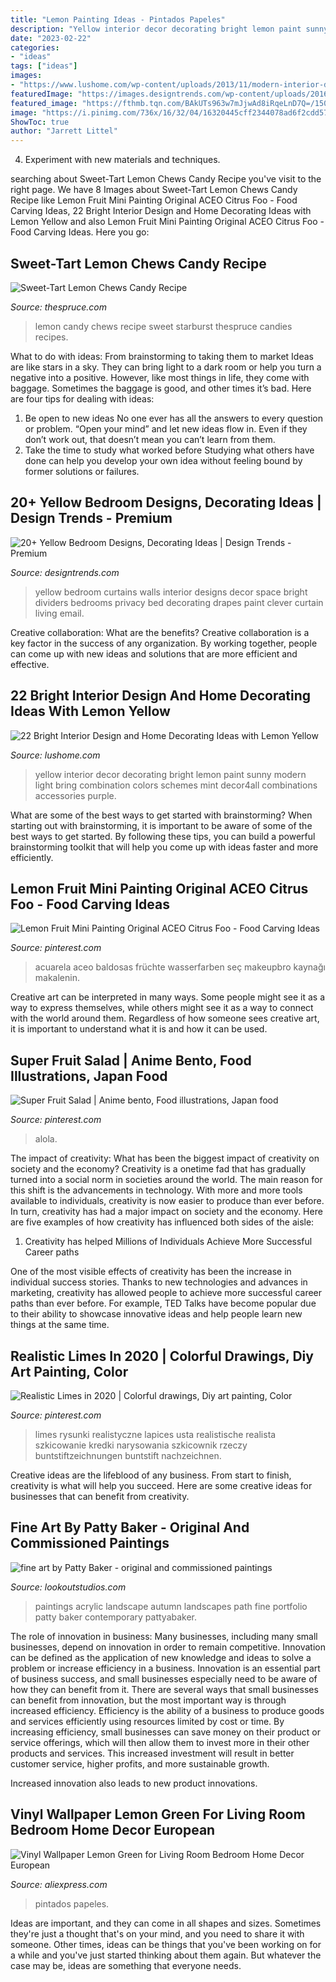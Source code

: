 ```yaml
---
title: "Lemon Painting Ideas - Pintados Papeles"
description: "Yellow interior decor decorating bright lemon paint sunny modern light bring combination colors schemes mint decor4all combinations accessories purple"
date: "2023-02-22"
categories:
- "ideas"
tags: ["ideas"]
images:
- "https://www.lushome.com/wp-content/uploads/2013/11/modern-interior-decorating-color-schemes-yellow-color-20.jpg"
featuredImage: "https://images.designtrends.com/wp-content/uploads/2016/02/09115730/Bright-yellow-bedroom-design.jpg"
featured_image: "https://fthmb.tqn.com/BAkUTs963w7mJjwAd8iRqeLnD7Q=/1500x1000/filters:fill(auto,1)/lemon-chews-1500-58ae01e95f9b58a3c90e66a4.jpg"
image: "https://i.pinimg.com/736x/16/32/04/16320445cff2344078ad6f2cdd572843.jpg"
ShowToc: true
author: "Jarrett Littel"
---
```



4. Experiment with new materials and techniques.

	

		
searching about Sweet-Tart Lemon Chews Candy Recipe you've visit to the right page. We have 8 Images about Sweet-Tart Lemon Chews Candy Recipe like Lemon Fruit Mini Painting Original ACEO Citrus Foo - Food Carving Ideas, 22 Bright Interior Design and Home Decorating Ideas with Lemon Yellow and also Lemon Fruit Mini Painting Original ACEO Citrus Foo - Food Carving Ideas. Here you go:
		
    
## Sweet-Tart Lemon Chews Candy Recipe

<img loading=lazy src="https://fthmb.tqn.com/BAkUTs963w7mJjwAd8iRqeLnD7Q=/1500x1000/filters:fill(auto,1)/lemon-chews-1500-58ae01e95f9b58a3c90e66a4.jpg" onerror="this.onerror=null;this.src='https://tse2.mm.bing.net/th?id=OIP.4VDiu0QibgQDsHL50cYhrAHaE8&amp;pid=15.1';" alt="Sweet-Tart Lemon Chews Candy Recipe">

_Source: thespruce.com_

>lemon candy chews recipe sweet starburst thespruce candies recipes. 

	

What to do with ideas: From brainstorming to taking them to market
Ideas are like stars in a sky. They can bring light to a dark room or help you turn a negative into a positive. However, like most things in life, they come with baggage. Sometimes the baggage is good, and other times it’s bad. Here are four tips for dealing with ideas:
1. Be open to new ideas 
No one ever has all the answers to every question or problem. “Open your mind” and let new ideas flow in. Even if they don’t work out, that doesn’t mean you can’t learn from them. 
2. Take the time to study what worked before 
Studying what others have done can help you develop your own idea without feeling bound by former solutions or failures.

    
## 20+ Yellow Bedroom Designs, Decorating Ideas | Design Trends - Premium

<img loading=lazy src="https://images.designtrends.com/wp-content/uploads/2016/02/09115730/Bright-yellow-bedroom-design.jpg" onerror="this.onerror=null;this.src='https://tse2.mm.bing.net/th?id=OIP.LYFaecj4cCW1gyQzN60SygHaJH&amp;pid=15.1';" alt="20+ Yellow Bedroom Designs, Decorating Ideas | Design Trends - Premium">

_Source: designtrends.com_

>yellow bedroom curtains walls interior designs decor space bright dividers bedrooms privacy bed decorating drapes paint clever curtain living email. 

	

Creative collaboration: What are the benefits?
Creative collaboration is a key factor in the success of any organization. By working together, people can come up with new ideas and solutions that are more efficient and effective.

    
## 22 Bright Interior Design And Home Decorating Ideas With Lemon Yellow

<img loading=lazy src="https://www.lushome.com/wp-content/uploads/2013/11/modern-interior-decorating-color-schemes-yellow-color-20.jpg" onerror="this.onerror=null;this.src='https://tse4.mm.bing.net/th?id=OIP.IH_gVPSIeM3sJ9NDCNVnOgHaEI&amp;pid=15.1';" alt="22 Bright Interior Design and Home Decorating Ideas with Lemon Yellow">

_Source: lushome.com_

>yellow interior decor decorating bright lemon paint sunny modern light bring combination colors schemes mint decor4all combinations accessories purple. 

	

What are some of the best ways to get started with brainstorming?
When starting out with brainstorming, it is important to be aware of some of the best ways to get started. By following these tips, you can build a powerful brainstorming toolkit that will help you come up with ideas faster and more efficiently.

    
## Lemon Fruit Mini Painting Original ACEO Citrus Foo - Food Carving Ideas

<img loading=lazy src="https://i.pinimg.com/736x/16/32/04/16320445cff2344078ad6f2cdd572843.jpg" onerror="this.onerror=null;this.src='https://tse3.mm.bing.net/th?id=OIP.1hsDjJT3AoRXvGiJy_hDjgHaKk&amp;pid=15.1';" alt="Lemon Fruit Mini Painting Original ACEO Citrus Foo - Food Carving Ideas">

_Source: pinterest.com_

>acuarela aceo baldosas früchte wasserfarben seç makeupbro kaynağı makalenin. 

	

Creative art can be interpreted in many ways. Some people might see it as a way to express themselves, while others might see it as a way to connect with the world around them. Regardless of how someone sees creative art, it is important to understand what it is and how it can be used.

    
## Super Fruit Salad | Anime Bento, Food Illustrations, Japan Food

<img loading=lazy src="https://i.pinimg.com/736x/06/1d/d2/061dd2df8f2c0bd1fe75221f3797777c.jpg" onerror="this.onerror=null;this.src='https://tse2.mm.bing.net/th?id=OIP.QnOMGjkieJ65nfuzxddEVwHaEK&amp;pid=15.1';" alt="Super Fruit Salad | Anime bento, Food illustrations, Japan food">

_Source: pinterest.com_

>alola. 

	

The impact of creativity: What has been the biggest impact of creativity on society and the economy?
Creativity is a onetime fad that has gradually turned into a social norm in societies around the world. The main reason for this shift is the advancements in technology. With more and more tools available to individuals, creativity is now easier to produce than ever before. In turn, creativity has had a major impact on society and the economy. Here are five examples of how creativity has influenced both sides of the aisle:
1) Creativity has helped Millions of Individuals Achieve More Successful Career paths

One of the most visible effects of creativity has been the increase in individual success stories. Thanks to new technologies and advances in marketing, creativity has allowed people to achieve more successful career paths than ever before. For example, TED Talks have become popular due to their ability to showcase innovative ideas and help people learn new things at the same time.

    
## Realistic Limes In 2020 | Colorful Drawings, Diy Art Painting, Color

<img loading=lazy src="https://i.pinimg.com/736x/24/cb/a2/24cba2c82e00c1c42367fbed9898c8d7.jpg" onerror="this.onerror=null;this.src='https://tse1.mm.bing.net/th?id=OIP.pQOkl_xA8M_GVqRv5cieDgHaJQ&amp;pid=15.1';" alt="Realistic Limes in 2020 | Colorful drawings, Diy art painting, Color">

_Source: pinterest.com_

>limes rysunki realistyczne lapices usta realistische realista szkicowanie kredki narysowania szkicownik rzeczy buntstiftzeichnungen buntstift nachzeichnen. 

	

Creative ideas are the lifeblood of any business. From start to finish, creativity is what will help you succeed. Here are some creative ideas for businesses that can benefit from creativity.

    
## Fine Art By Patty Baker - Original And Commissioned Paintings

<img loading=lazy src="http://lookoutstudios.com/portfolio/landscapes/l14.jpg" onerror="this.onerror=null;this.src='https://tse4.mm.bing.net/th?id=OIP.l4537YceqFb-_w-ThAaccQHaE_&amp;pid=15.1';" alt="fine art by Patty Baker - original and commissioned paintings">

_Source: lookoutstudios.com_

>paintings acrylic landscape autumn landscapes path fine portfolio patty baker contemporary pattyabaker. 

	

The role of innovation in business:
Many businesses, including many small businesses, depend on innovation in order to remain competitive. Innovation can be defined as the application of new knowledge and ideas to solve a problem or increase efficiency in a business. Innovation is an essential part of business success, and small businesses especially need to be aware of how they can benefit from it.
There are several ways that small businesses can benefit from innovation, but the most important way is through increased efficiency. Efficiency is the ability of a business to produce goods and services efficiently using resources limited by cost or time. By increasing efficiency, small businesses can save money on their product or service offerings, which will then allow them to invest more in their other products and services. This increased investment will result in better customer service, higher profits, and more sustainable growth.

Increased innovation also leads to new product innovations.

    
## Vinyl Wallpaper Lemon Green For Living Room Bedroom Home Decor European

<img loading=lazy src="https://ae01.alicdn.com/kf/HTB1qHunHVXXXXcGXXXXq6xXFXXXR/Vinyl-Wallpaper-Lemon-Green-for-Living-Room-Bedroom-Home-Decor-European-Wall-Paper-PVC-papel-de.jpg" onerror="this.onerror=null;this.src='https://tse1.mm.bing.net/th?id=OIP.iMv9mUmMwXYlk6eHl9F2MQHaHa&amp;pid=15.1';" alt="Vinyl Wallpaper Lemon Green for Living Room Bedroom Home Decor European">

_Source: aliexpress.com_

>pintados papeles. 

	

Ideas are important, and they can come in all shapes and sizes. Sometimes they're just a thought that's on your mind, and you need to share it with someone. Other times, ideas can be things that you've been working on for a while and you've just started thinking about them again. But whatever the case may be, ideas are something that everyone needs.

